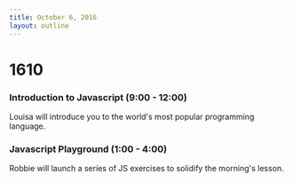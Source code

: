 ```yaml
---
title: October 6, 2016
layout: outline
---
```


# 1610

### Introduction to Javascript (9:00 - 12:00)

Louisa will introduce you to the world's most popular programming language.

### Javascript Playground (1:00 - 4:00)

Robbie will launch a series of JS exercises to solidify the morning's lesson.
